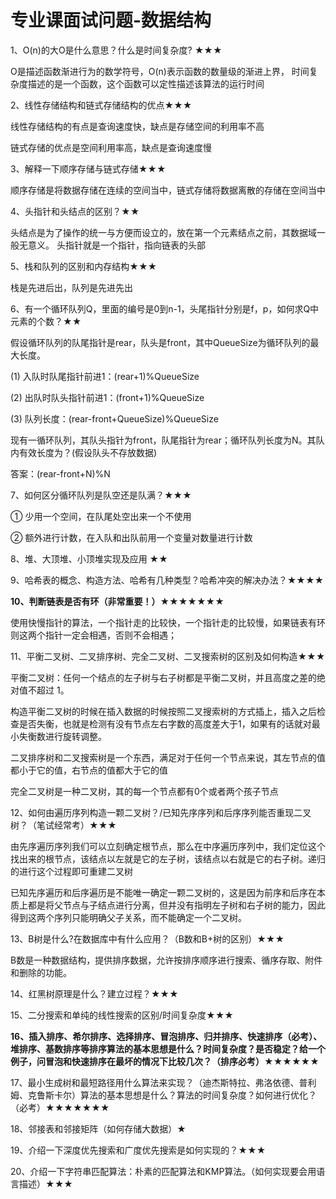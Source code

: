 # 专业课面试问题-数据结构

1、O(n)的大O是什么意思？什么是时间复杂度? ★★★

O是描述函数渐进行为的数学符号，O(n)表示函数的数量级的渐进上界， 时间复杂度描述的是一个函数，这个函数可以定性描述该算法的运行时间

2、线性存储结构和链式存储结构的优点★★★

线性存储结构的有点是查询速度快，缺点是存储空间的利用率不高

链式存储的优点是空间利用率高，缺点是查询速度慢

3、解释一下顺序存储与链式存储★★★

顺序存储是将数据存储在连续的空间当中，链式存储将数据离散的存储在空间当中

4、头指针和头结点的区别？★★

头结点是为了操作的统一与方便而设立的，放在第一个元素结点之前，其数据域一般无意义。 头指针就是一个指针，指向链表的头部

5、栈和队列的区别和内存结构★★★

栈是先进后出，队列是先进先出

6、有一个循环队列Q，里面的编号是0到n-1，头尾指针分别是f，p，如何求Q中元素的个数？★★

假设循环队列的队尾指针是rear，队头是front，其中QueueSize为循环队列的最大长度。

(1) 入队时队尾指针前进1：(rear+1)%QueueSize

(2) 出队时队头指针前进1：(front+1)%QueueSize

(3) 队列长度：(rear-front+QueueSize)%QueueSize

现有一循环队列，其队头指针为front，队尾指针为rear；循环队列长度为N。其队内有效长度为？(假设队头不存放数据)

答案：(rear-front+N)%N


7、如何区分循环队列是队空还是队满？★★★

① 少用一个空间，在队尾处空出来一个不使用

② 额外进行计数，在入队和出队前用一个变量对数量进行计数

8、堆、大顶堆、小顶堆实现及应用 ★★



9、哈希表的概念、构造方法、哈希有几种类型？哈希冲突的解决办法？★★★★



**10、判断链表是否有环（非常重要！）★★★★★★★**

使用快慢指针的算法，一个指针走的比较快，一个指针走的比较慢，如果链表有环则这两个指针一定会相遇，否则不会相遇；

11、平衡二叉树、二叉排序树、完全二叉树、二叉搜索树的区别及如何构造★★★

平衡二叉树：任何一个结点的左子树与右子树都是平衡二叉树，并且高度之差的绝对值不超过 1。

构造平衡二叉树的时候在插入数据的时候按照二叉搜索树的方式插上，插入之后检查是否失衡，也就是检测有没有节点左右字数的高度差大于1，如果有的话就对最小失衡数进行旋转调整。

二叉排序树和二叉搜索树是一个东西，满足对于任何一个节点来说，其左节点的值都小于它的值，右节点的值都大于它的值

完全二叉树是一种二叉树，其的每一个节点都有0个或者两个孩子节点

12、如何由遍历序列构造一颗二叉树？/已知先序序列和后序序列能否重现二叉树？（笔试经常考）★★★

由先序遍历序列我们可以立刻确定根节点，那么在中序遍历序列中，我们定位这个找出来的根节点，该结点以左就是它的左子树，该结点以右就是它的右子树。递归的进行这个过程即可重建二叉树

已知先序遍历和后序遍历是不能唯一确定一颗二叉树的，这是因为前序和后序在本质上都是将父节点与子结点进行分离，但并没有指明左子树和右子树的能力，因此得到这两个序列只能明确父子关系，而不能确定一个二叉树。 

13、B树是什么?在数据库中有什么应用？（B数和B+树的区别）★★★

B数是一种数据结构，提供排序数据，允许按排序顺序进行搜索、循序存取、附件和删除的功能。


14、红黑树原理是什么？建立过程？★★★

15、二分搜索和单纯的线性搜索的区别/时间复杂度★★★

**16、插入排序、希尔排序、选择排序、冒泡排序、归并排序、快速排序（必考）、堆排序、基数排序等排序算法的基本思想是什么？时间复杂度？是否稳定？给一个例子，问冒泡和快速排序在最坏的情况下比较几次？（排序必考）★★★★★★**

17、最小生成树和最短路径用什么算法来实现？（迪杰斯特拉、弗洛依德、普利姆、克鲁斯卡尔）算法的基本思想是什么？算法的时间复杂度？如何进行优化？（必考）★★★★★★★

18、邻接表和邻接矩阵（如何存储大数据）★

19、介绍一下深度优先搜索和广度优先搜索是如何实现的？★★★

20、介绍一下字符串匹配算法：朴素的匹配算法和KMP算法。（如何实现要会用语言描述）★★★

